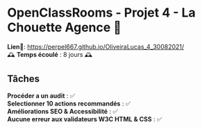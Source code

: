 # OpenClassRooms - Projet 4 - La Chouette Agence 🦉 

**Lien**🔗: https://perpel667.github.io/OliveiraLucas_4_30082021/  
🕰 **Temps écoulé** : 8 jours 🕰



## Tâches

**Procéder a un audit** : ✅  
**Selectionner 10 actions recommandés** : ✅    
**Améliorations SEO & Accessibilité** : ✅       
**Aucune erreur aux validateurs W3C HTML & CSS** : ✅  

